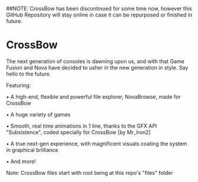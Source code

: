 ##NOTE: CrossBow has been discontinued for some time now, however this GitHub Repository will stay online in case it can be repurposed or finished in future.

# CrossBow

The next generation of consoles is dawning upon us, and with that Game Fusion and Nova have decided to usher in the new generation in style. Say hello to the future.

Featuring:

• A high-end, flexible and powerful file explorer, NovaBrowse, made for CrossBow

• A huge variety of games

• Smooth, real time animations in 1 line, thanks to the GFX API "Subsistence", coded specially for CrossBow [by Mr_Iron2]

• A true next-gen experience, with magnificent visuals coating the system in graphical brilliance

• And more!

Note: CrossBow files start with root being at this repo's "files" folder
